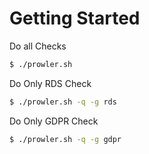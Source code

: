 # Getting Started

Do all Checks

```sh
$ ./prowler.sh
```

Do Only RDS Check
```sh
$ ./prowler.sh -q -g rds
```

Do Only GDPR Check
```sh
$ ./prowler.sh -q -g gdpr
```
